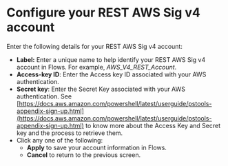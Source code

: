 # Configure your REST AWS Sig v4 account

Enter the following details for your REST AWS Sig v4 account:

* **Label:** Enter a unique name to help identify your REST AWS Sig v4 account in Flows. For example, _AWS\_V4\_REST\_Account_.
* **Access-key ID**: Enter the Access key ID associated with your AWS authentication.
* **Secret key**: Enter the Secret Key associated with your AWS authentication. See [https://docs.aws.amazon.com/powershell/latest/userguide/pstools-appendix-sign-up.html](https://docs.aws.amazon.com/powershell/latest/userguide/pstools-appendix-sign-up.html) to know more about the Access Key and Secret key and the process to retrieve them.
* Click any one of the following:
  * **Apply** to save your account information in Flows.
  * **Cancel** to return to the previous screen.
